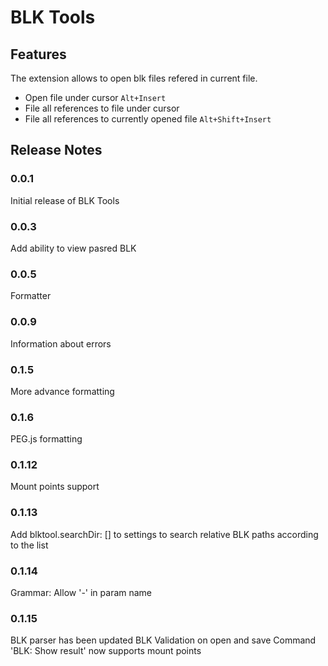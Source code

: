 # BLK Tools

## Features

The extension allows to open blk files refered in current file.

* Open file under cursor `Alt+Insert`
* File all references to file under cursor
* File all references to currently opened file `Alt+Shift+Insert`

## Release Notes

### 0.0.1

Initial release of BLK Tools

### 0.0.3

Add ability to view pasred BLK

### 0.0.5

Formatter

### 0.0.9

Information about errors

### 0.1.5

More advance formatting

### 0.1.6

PEG.js formatting

### 0.1.12

Mount points support

### 0.1.13

Add blktool.searchDir: [] to settings to search relative BLK
paths according to the list

### 0.1.14

Grammar: Allow '-' in param name

### 0.1.15

BLK parser has been updated
BLK Validation on open and save
Command 'BLK: Show result' now supports mount points